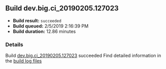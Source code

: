 ## Build dev.big.ci_20190205.127023
- **Build result:** `succeeded`
- **Build queued:** 2/5/2019 2:16:39 PM
- **Build duration:** 12.86 minutes
### Details
Build [dev.big.ci_20190205.127023](https://winappstudio.visualstudio.com/web/build.aspx?pcguid=a4ef43be-68ce-4195-a619-079b4d9834c2&builduri=vstfs%3a%2f%2f%2fBuild%2fBuild%2f27023) succeeded
Find detailed information in the [build log files](https://uwpctdiags.blob.core.windows.net/buildlogs/dev.big.ci_20190205.127023_logs.zip)
